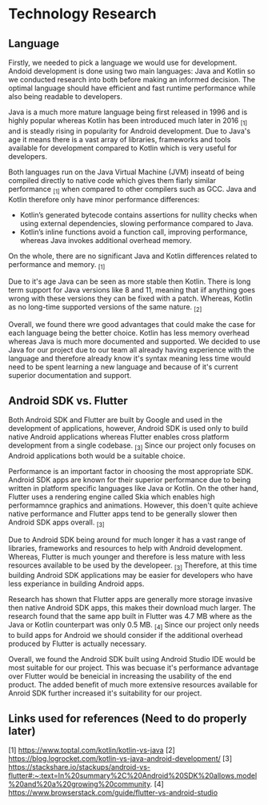 # Technology Research

## Language

Firstly, we needed to pick a language we would use for development. Andoid development is done using two main languages: Java and Kotlin so we conducted research into both before making an informed decision. The optimal language should have efficient and fast runtime performance while also being readable to developers.

Java is a much more mature language being first released in 1996 and is highly popular whereas Kotlin has been introduced much later in 2016 <sub>[1]</sub> and is steadly rising in popularity for Android development. Due to Java's age it means there is a vast array of libraries, frameworks and tools available for development compared to Kotlin which is very useful for developers.

Both languages run on the Java Virtual Machine (JVM) inseatd of being compiled directly to native code which gives them fiarly similar performance <sub>[1]</sub> when compared to other compilers such as GCC. Java and Kotlin therefore only have minor performance differences:

- Kotlin’s generated bytecode contains assertions for nullity checks when using external dependencies, slowing performance compared to Java.
- Kotlin’s inline functions avoid a function call, improving performance, whereas Java invokes additional overhead memory.

On the whole, there are no significant Java and Kotlin differences related to performance and memory. <sub>[1]</sub>

Due to it's age Java can be seen as more stable then Kotlin. There is long term support for Java versions like 8 and 11, meaning that iif anything goes wrong with these versions they can be fixed with a patch. Whereas, Kotlin as no long-time supported versions of the same nature. <sub>[2]</sub>

Overall, we found there wre good advantages that could make the case for each language being the better choice. Kotlin has less memory overhead whereas Java is much more documented and supported. We decided to use Java for our project due to our team all already having experience with the language and therefore already know it's syntax meaning less time would need to be spent learning a new language and because of it's current superior documentation and support.

## Android SDK vs. Flutter

Both Android SDK and Flutter are built by Google and used in the development of applications, however, Android SDK is used only to build native Android applications whereas Flutter enables cross platform development from a single codebase. <sub>[3]</sub> Since our project only focuses on Android applications both would be a suitable choice.

Performance is an important factor in choosing the most appropriate SDK. Android SDK apps are known for their superior performance due to being written in platform specific languages like Java or Kotlin. On the other hand, Flutter uses a rendering engine called Skia which enables high performamnce graphics and animations. However, this doen't quite achieve native performance and Flutter apps tend to be generally slower then Android SDK apps overall. <sub>[3]</sub>

Due to Android SDK being around for much longer it has a vast range of libraries, frameworks and resources to help with Android development. Whereas, Flutter is much younger and therefore is less mature with less resources available to be used by the developeer. <sub>[3]</sub> Therefore, at this time building Android SDK applications may be easier for developers who have less experiance in building Android apps.

Research has shown that Flutter apps are generally more storage invasive then native Android SDK apps, this makes their download much larger. The research found that the same app built in Flutter was 4.7 MB where as the Java or Kotlin counterpart was only 0.5 MB. <sub>[4]</sub> Since our project only needs to build apps for Android we should consider if the additional overhead produced by Flutter is actually necessary.

Overall, we found the Android SDK built using Android Studio IDE would be most suitable for our project. This was becuase it's performance advantage over Flutter would be beneicial in increasing the usability of the end product. The added benefit of much more extensive resources available for Anroid SDK further increased it's suitability for our project.

## Links used for references (Need to do properly later)

[1] https://www.toptal.com/kotlin/kotlin-vs-java
[2] https://blog.logrocket.com/kotlin-vs-java-android-development/
[3] https://stackshare.io/stackups/android-vs-flutter#:~:text=In%20summary%2C%20Android%20SDK%20allows,model%20and%20a%20growing%20community.
[4] https://www.browserstack.com/guide/flutter-vs-android-studio
